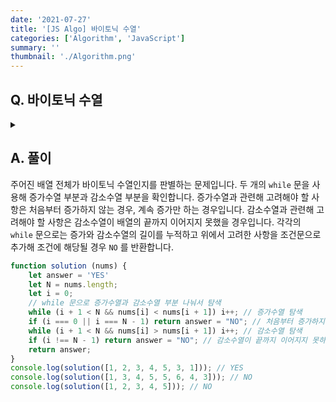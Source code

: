 ```yaml
---
date: '2021-07-27'
title: '[JS Algo] 바이토닉 수열'
categories: ['Algorithm', 'JavaScript']
summary: ''
thumbnail: './Algorithm.png'
---
```


## Q. 바이토닉 수열
<details>
<summary></summary>
<div markdown="1">       

바이토닉 수열이란 수열이 증가했다가 감소하는 수열을 의미합니다.
길이가 N인 수열이 주어지면 이 수열이 바이토닉 수열인지 판별하는 프로그램을 작성하세요.
만약 [1, 2, 3, 4, 2, 1]이면 바이토닉 수열입니다. 하지만 [1, 2, 2, 3, 2, 1]과 같이 같은 값이 연속으로 있으면 바아토닉이 수열이라 하지 않습니다.

</div>
</details>


## A. 풀이
주어진 배열 전체가 바이토닉 수열인지를 판별하는 문제입니다. 두 개의 `while` 문을 사용해 증가수열 부분과 감소수열 부분을 확인합니다. 증가수열과 관련해 고려해야 할 사항은 처음부터 증가하지 않는 경우, 계속 증가만 하는 경우입니다. 감소수열과 관련해 고려해야 할 사항은 감소수열이 배열의 끝까지 이어지지 못했을 경우입니다. 각각의 `while` 문으로는 증가와 감소수열의 길이를 누적하고 위에서 고려한 사항을 조건문으로 추가해 조건에 해당될 경우 `NO` 를 반환합니다.

``` javascript
function solution (nums) {
    let answer = 'YES'
    let N = nums.length;
    let i = 0;
    // while 문으로 증가수열과 감소수열 부분 나눠서 탐색
    while (i + 1 < N && nums[i] < nums[i + 1]) i++; // 증가수열 탐색
    if (i === 0 || i === N - 1) return answer = "NO"; // 처음부터 증가하지 않거나, 계속 증가만 하는 배열 제외
    while (i + 1 < N && nums[i] > nums[i + 1]) i++; // 감소수열 탐색
    if (i !== N - 1) return answer = "NO"; // 감소수열이 끝까지 이어지지 못하고 중간에 끊기는 경우 제외
    return answer;
}
console.log(solution([1, 2, 3, 4, 5, 3, 1])); // YES
console.log(solution([1, 3, 4, 5, 5, 6, 4, 3])); // NO
console.log(solution([1, 2, 3, 4, 5])); // NO
```
